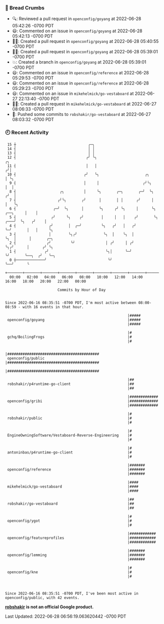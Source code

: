 ### 🍞 Bread Crumbs

 * 🔍: Reviewed a pull request in  `openconfig/goyang` at 2022-06-28 05:42:26 -0700 PDT
 * 😃: Commented on an issue in `openconfig/goyang` at 2022-06-28 05:42:13 -0700 PDT
 * ✍🏼: Created a pull request in `openconfig/goyang` at 2022-06-28 05:40:55 -0700 PDT
 * ✍🏼: Created a pull request in `openconfig/goyang` at 2022-06-28 05:39:01 -0700 PDT
 * 💥: Created a branch in `openconfig/goyang` at 2022-06-28 05:39:01 -0700 PDT
 * 😃: Commented on an issue in `openconfig/reference` at 2022-06-28 05:29:53 -0700 PDT
 * 😃: Commented on an issue in `openconfig/reference` at 2022-06-28 05:29:23 -0700 PDT
 * 😃: Commented on an issue in `mikehelmick/go-vestaboard` at 2022-06-27 22:13:40 -0700 PDT
 * ✍🏼: Created a pull request in `mikehelmick/go-vestaboard` at 2022-06-27 08:06:33 -0700 PDT
 * 🚢: Pushed some commits to `robshakir/go-vestaboard` at 2022-06-27 08:03:32 -0700 PDT

### 🕘 Recent Activity
```
 15 ┼                                 ╭─╮
 14 ┤                                 │ │
 13 ┤                                 │ │
 12 ┤                                ╭╯ ╰╮                                            ╭╮
 11 ┤                                │   │                                           ╭╯│
 10 ┤                               ╭╯   ╰╮                     ╭╮                   │ ╰╮
  9 ┤                               │     │                    ╭╯╰╮                  │  │
  8 ┤                    ╭╮         │     ╰╮       ╭─╮       ╭─╯  ╰╮                ╭╯  │
  7 ┤                   ╭╯╰╮       ╭╯      │       │ │      ╭╯     │                │   ╰╮
  6 ┤                 ╭─╯  ╰╮      │       ╰╮     ╭╯ ╰╮     │      ╰╮      ╭──╮     │    │
  5 ┤                ╭╯     ╰╮    ╭╯        │     │   │    ╭╯       ╰╮ ╭───╯  ╰╮   ╭╯    │
  4 ┤               ╭╯       │  ╭─╯         ╰╮   ╭╯   │   ╭╯         ╰─╯       │   │     ╰╮
  3 ┤               │        ╰╮╭╯            ╰╮  │    ╰╮  │                    ╰╮  │      │       ╭─╮
  2 ┤              ╭╯         ╰╯              │ ╭╯     │ ╭╯                     ╰╮╭╯      │      ╭╯ ╰╮
  1 ┤             ╭╯                          ╰╮│      ╰─╯                       ╰╯       ╰──╮  ╭╯   ╰─╮
  0 ┼─────────────╯                            ╰╯                                            ╰──╯      ╰
    +───────+───────+───────+───────+───────+───────+───────+───────+───────+───────+───────+───────+────
  00:00   02:00   04:00   06:00   08:00   10:00   12:00   14:00   16:00   18:00   20:00   22:00   00:00   

						Commits by Hour of Day


Since 2022-06-16 08:35:51 -0700 PDT, I'm most active between 08:00-08:59 - with 16 events in that hour.

```



```
                                                        |#####
 openconfig/goyang                                      |#####
                                                        |#####

                                                        |#
 gchq/BoilingFrogs                                      |#
                                                        |#

                                                        |##########################################
 openconfig/public                                      |##########################################
                                                        |##########################################

                                                        |##
 robshakir/p4runtime-go-client                          |##
                                                        |##

                                                        |#############
 openconfig/gribi                                       |#############
                                                        |#############

                                                        |#
 robshakir/public                                       |#
                                                        |#

                                                        |#
 EngineOwningSoftware/Vestaboard-Reverse-Engineering    |#
                                                        |#

                                                        |#
 antoninbas/p4runtime-go-client                         |#
                                                        |#

                                                        |#######
 openconfig/reference                                   |#######
                                                        |#######

                                                        |####
 mikehelmick/go-vestaboard                              |####
                                                        |####

                                                        |##
 robshakir/go-vestaboard                                |##
                                                        |##

                                                        |#
 openconfig/ygot                                        |#
                                                        |#

                                                        |############
 openconfig/featureprofiles                             |############
                                                        |############

                                                        |#######
 openconfig/lemming                                     |#######
                                                        |#######

                                                        |#
 openconfig/kne                                         |#
                                                        |#



Since 2022-06-16 08:35:51 -0700 PDT, I've been most active in openconfig/public, with 42 events.

```
**[robshakir](mailto:robjs@google.com) is not an official Google product.**  


Last Updated: 2022-06-28 06:56:19.063620442 -0700 PDT
